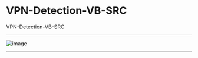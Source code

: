 # VPN-Detection-VB-SRC
VPN-Detection-VB-SRC

-- --

![image](https://user-images.githubusercontent.com/74623428/209996629-d75bbfe3-949f-460c-83bb-2f650fa8f89f.png)

-- --
